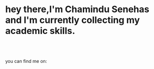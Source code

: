<h1>hey there,I'm Chamindu Senehas and I'm currently collecting my academic skills.</h1>
<br><br><br>
you can find me on:

<p align=center><a href=><img width=10 height=10 src="https://www.vhv.rs/dpng/d/405-4051094_vector-linkedin-logo-svg-hd-png-download.png"></a></p>
